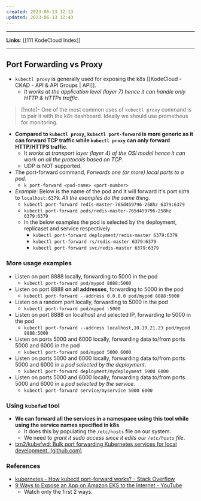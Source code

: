```yaml
---
created: 2023-06-13 12:13
updated: 2023-06-13 12:43
---
```

---
**Links**: [[111 KodeCloud Index]]

---
## Port Forwarding vs Proxy
- `kubectl proxy` is generally used for exposing the k8s [[KodeCloud - CKAD - API & API Groups | API]].
	- *It works at the application level (layer 7) hence it can handle only HTTP & HTTPs traffic*.
 
> [!note]- One of the most common uses of `kubectl proxy` command is to pair it with the k8s dashboard.
> Ideally we should use prometheus for monitoring. 

- **Compared to `kubectl proxy`, `kubectl port-forward` is more generic as it can forward TCP traffic while `kubectl proxy` can only forward HTTP/HTTPS traffic**. 
	- It *works at transport layer (layer 4) of the OSI model hence it can work on all the protocols based on TCP*.
	- UDP is NOT supported.
- The port-forward command, *Forwards one (or more) local ports to a pod*.
	- `k port-forward <pod-name> <port-number>`
- *Example*: Below is the name of the pod and it will forward it's port `6379` to `localhost:6379`. *All the examples do the same thing*.
	- `kubectl port-forward redis-master-765d459796-258hz 6379:6379 `
	- `kubectl port-forward pods/redis-master-765d459796-258hz 6379:6379`
	- In the below examples the pod is selected by the deployment, replicaset and service respectively 
		- `kubectl port-forward deployment/redis-master 6379:6379`
		- `kubectl port-forward rs/redis-master 6379:6379`
		- `kubectl port-forward svc/redis-master 6379:6379`

### More usage examples
- Listen on port 8888 locally, forwarding to 5000 in the pod
	- `kubectl port-forward pod/mypod 8888:5000`
- Listen on port 8888 **on all addresses**, forwarding to 5000 in the pod
	- `kubectl port-forward --address 0.0.0.0 pod/mypod 8888:5000`
- Listen on a random port locally, forwarding to 5000 in the pod
	- `kubectl port-forward pod/mypod :5000`
- Listen on port 8888 on localhost and selected IP, forwarding to 5000 in the pod
	- `kubectl port-forward --address localhost,10.19.21.23 pod/mypod 8888:5000`
- Listen on ports 5000 and 6000 locally, forwarding data to/from ports 5000 and 6000 in the pod
	- `kubectl port-forward pod/mypod 5000 6000`
- Listen on ports 5000 and 6000 locally, forwarding data to/from ports 5000 and 6000 in a *pod selected by the deployment*.
	- `kubectl port-forward deployment/mydeployment 5000 6000`
- Listen on ports 5000 and 6000 locally, forwarding data to/from ports 5000 and 6000 in a *pod selected by the service*.
	- `kubectl port-forward service/myservice 5000 6000`

### Using `kubefwd` tool
- **We can forward all the services in a namespace using this tool while using the service names specified in k8s**.
	- It does this by populating the `/etc/hosts` file on our system.
	- We need to *grant it sudo access since it edits our `/etc/hosts` file*.
- [txn2/kubefwd: Bulk port forwarding Kubernetes services for local development. (github.com)](https://github.com/txn2/kubefwd)

### References
- [kubernetes - How kubectl port-forward works? - Stack Overflow](https://stackoverflow.com/questions/51468491/how-kubectl-port-forward-works)
- [9 Ways to Expose an App on Amazon EKS to the Internet - YouTube](https://www.youtube.com/watch?v=ePqUq06WoLk) 
	- Watch only the first 2 ways.
